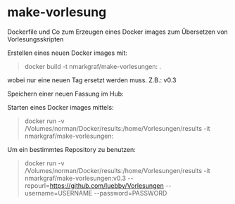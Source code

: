 # make-vorlesung
Dockerfile und Co zum Erzeugen eines Docker images zum Übersetzen von Vorlesungsskripten



Erstellen eines neuen Docker images mit:

> docker build -t nmarkgraf/make-vorlesungen:<tag> .

wobei <tag> nur eine neuen Tag ersetzt werden muss. Z.B.: v0.3

Speichern einer neuen Fassung im Hub:

> 


Starten eines Docker images mittels:

> docker run -v /Volumes/norman/Docker/results:/home/Vorlesungen/results -it nmarkgraf/make-vorlesungen:<tag>

Um ein bestimmtes Repository zu benutzen:

> docker run -v /Volumes/norman/Docker/results:/home/Vorlesungen/results -it nmarkgraf/make-vorlesungen:v0.3 --repourl=https://github.com/luebby/Vorlesungen --username=USERNAME --password=PASSWORD

